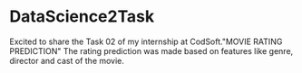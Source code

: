 # DataScience2Task
Excited to share the Task 02 of my internship at CodSoft."MOVIE RATING PREDICTION" The rating prediction was made based on features like genre, director and cast of the movie.
